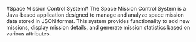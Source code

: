 #Space Mission Control System#
The Space Mission Control System is a Java-based application designed to manage and analyze space mission data stored in JSON format. This system provides functionality to add new missions, display mission details, and generate mission statistics based on various attributes.
